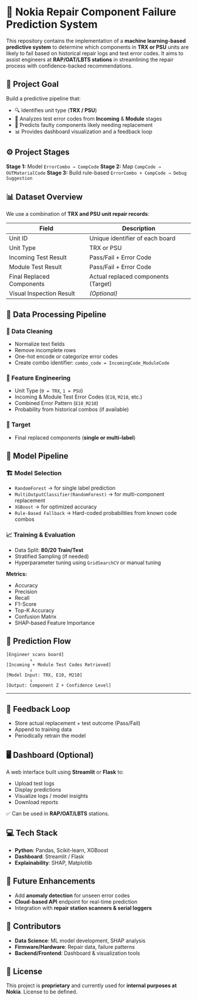 
# 🔧 **Nokia Repair Component Failure Prediction System**

This repository contains the implementation of a **machine learning-based predictive system** to determine which components in **TRX or PSU** units are likely to fail based on historical repair logs and test error codes.
It aims to assist engineers at **RAP/OAT/LBTS stations** in streamlining the repair process with confidence-backed recommendations.


## 🎯 **Project Goal**

Build a predictive pipeline that:

* 🔍 Identifies unit type (**TRX / PSU**)
* 📑 Analyzes test error codes from **Incoming** & **Module** stages
* 🔧 Predicts faulty components likely needing replacement
* 📊 Provides dashboard visualization and a feedback loop


## ⚙️ **Project Stages**

**Stage 1:** Model `ErrorCombo → CompCode`
**Stage 2:** Map `CompCode → OUTMaterialCode`
**Stage 3:** Build rule-based `ErrorCombo + CompCode → Debug Suggestion`


## 📊 **Dataset Overview**

We use a combination of **TRX and PSU unit repair records**:

| **Field**                 | **Description**                     |
| ------------------------- | ----------------------------------- |
| Unit ID                   | Unique identifier of each board     |
| Unit Type                 | TRX or PSU                          |
| Incoming Test Result      | Pass/Fail + Error Code              |
| Module Test Result        | Pass/Fail + Error Code              |
| Final Replaced Components | Actual replaced components (Target) |
| Visual Inspection Result  | *(Optional)*                        |



## 🧹 **Data Processing Pipeline**

### 🔄 Data Cleaning

* Normalize text fields
* Remove incomplete rows
* One-hot encode or categorize error codes
* Create combo identifier: `combo_code = IncomingCode_ModuleCode`

### 🧪 Feature Engineering

* Unit Type (`0 = TRX`, `1 = PSU`)
* Incoming & Module Test Error Codes (`E10`, `M210`, etc.)
* Combined Error Pattern (`E10_M210`)
* Probability from historical combos (if available)

### 🎯 Target

* Final replaced components (**single or multi-label**)



## 🧠 **Model Pipeline**

### 🏗️ Model Selection

* `RandomForest` → for single label prediction
* `MultiOutputClassifier(RandomForest)` → for multi-component replacement
* `XGBoost` → for optimized accuracy
* `Rule-Based Fallback` → Hard-coded probabilities from known code combos

### 📈 Training & Evaluation

* Data Split: **80/20 Train/Test**
* Stratified Sampling (if needed)
* Hyperparameter tuning using `GridSearchCV` or manual tuning

**Metrics:**

* Accuracy
* Precision
* Recall
* F1-Score
* Top-K Accuracy
* Confusion Matrix
* SHAP-based Feature Importance


## 🔁 **Prediction Flow**

```
[Engineer scans board]
         ↓
[Incoming + Module Test Codes Retrieved]
         ↓
[Model Input: TRX, E10, M210]
         ↓
[Output: Component Z + Confidence Level]
```

---

## 🔁 **Feedback Loop**

* Store actual replacement + test outcome (Pass/Fail)
* Append to training data
* Periodically retrain the model


## 🖥️ **Dashboard (Optional)**

A web interface built using **Streamlit** or **Flask** to:

* Upload test logs
* Display predictions
* Visualize logs / model insights
* Download reports

✅ Can be used in **RAP/OAT/LBTS** stations.


## 💻 **Tech Stack**

* **Python**: Pandas, Scikit-learn, XGBoost
* **Dashboard**: Streamlit / Flask
* **Explainability**: SHAP, Matplotlib


## 🚀 **Future Enhancements**

* Add **anomaly detection** for unseen error codes
* **Cloud-based API** endpoint for real-time prediction
* Integration with **repair station scanners & serial loggers**


## 🙌 **Contributors**

* **Data Science**: ML model development, SHAP analysis
* **Firmware/Hardware**: Repair data, failure patterns
* **Backend/Frontend**: Dashboard & visualization tools


## 📄 **License**

This project is **proprietary** and currently used for **internal purposes at Nokia**.
License to be defined.


